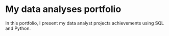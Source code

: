 # My data analyses portfolio
In this portfolio, I present my data analyst projects achievements using SQL and Python.
